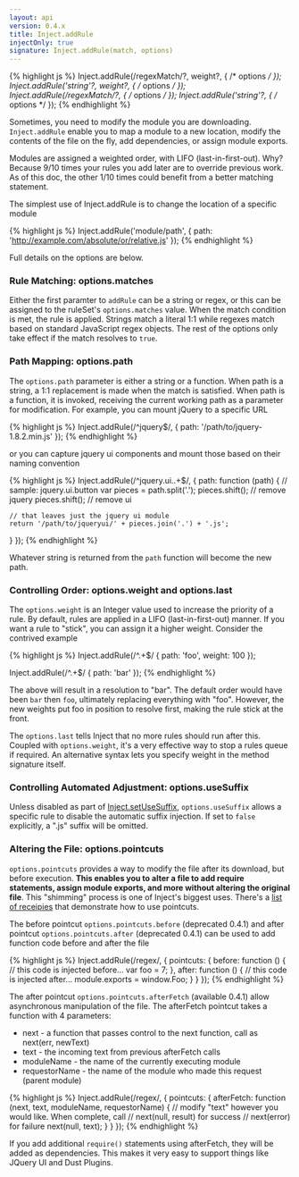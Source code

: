 ```yaml
---
layout: api
version: 0.4.x
title: Inject.addRule
injectOnly: true
signature: Inject.addRule(match, options)
---
```


{% highlight js %}
Inject.addRule(/regexMatch/?, weight?, { /* options */ });
Inject.addRule('string'?, weight?, { /* options */ });
Inject.addRule(/regexMatch/?, { /* options */ });
Inject.addRule('string'?, { /* options */ });
{% endhighlight %}

Sometimes, you need to modify the module you are downloading. `Inject.addRule` enable you to map a module to a new location, modify the contents of the file on the fly, add dependencies, or assign module exports.

Modules are assigned a weighted order, with LIFO (last-in-first-out). Why? Because 9/10 times your rules you add later are to override previous work. As of this doc, the other 1/10 times could benefit from a better matching statement.

The simplest use of Inject.addRule is to change the location of a specific module

{% highlight js %}
Inject.addRule('module/path', {
  path: 'http://example.com/absolute/or/relative.js'
});
{% endhighlight %}

Full details on the options are below.

### Rule Matching: options.matches

Either the first paramter to `addRule` can be a string or regex, or this can be assigned to the ruleSet's `options.matches` value. When the match condition is met, the rule is applied. Strings match a literal 1:1 while regexes match based on standard JavaScript regex objects. The rest of the options only take effect if the match resolves to `true`.

### Path Mapping: options.path

The `options.path` parameter is either a string or a function. When path is a string, a 1:1 replacement is made when the match is satisfied. When path is a function, it is invoked, receiving the current working path as a parameter for modification. For example, you can mount jQuery to a specific URL

{% highlight js %}
Inject.addRule(/^jquery$/, {
  path: '/path/to/jquery-1.8.2.min.js'
});
{% endhighlight %}

or you can capture jquery ui components and mount those based on their naming convention

{% highlight js %}
Inject.addRule(/^jquery\.ui\..+$/, {
  path: function (path) {
  	// sample: jquery.ui.button
  	var pieces = path.split('.');
  	pieces.shift(); // remove jquery
  	pieces.shift(); // remove ui

  	// that leaves just the jquery ui module
  	return '/path/to/jqueryui/' + pieces.join('.') + '.js';
  }
});
{% endhighlight %}

Whatever string is returned from the `path` function will become the new path.

### Controlling Order: options.weight and options.last

The `options.weight` is an Integer value used to increase the priority of a rule. By default, rules are applied in a LIFO (last-in-first-out) manner. If you want a rule to "stick", you can assign it a higher weight. Consider the contrived example

{% highlight js %}
Inject.addRule(/^.+$/ {
  path: 'foo',
  weight: 100
});

Inject.addRule(/^.+$/ {
  path: 'bar'
});
{% endhighlight %}

The above will result in a resolution to "bar". The default order would have been `bar` then `foo`, ultimately replacing everything with "foo". However, the new weights put foo in position to resolve first, making the rule stick at the front.

The `options.last` tells Inject that no more rules should run after this. Coupled with `options.weight`, it's a very effective way to stop a rules queue if required. An alternative syntax lets you specify weight in the method signature itself.

### Controlling Automated Adjustment: options.useSuffix

Unless disabled as part of [Inject.setUseSuffix](/docs/0.4.x/api/inject.setusesuffix.html), `options.useSuffix` allows a specific rule to disable the automatic suffix injection. If set to `false` explicitly, a ".js" suffix will be omitted.

### Altering the File: options.pointcuts

`options.pointcuts` provides a way to modify the file after its download, but before execution. **This enables you to alter a file to add require statements, assign module exports, and more without altering the original file**. This "shimming" process is one of Inject's biggest uses. There's a [list of receipies](/docs/0.4.x/howto/inject_and_libraries.html) that demonstrate how to use pointcuts.

The before pointcut `options.pointcuts.before` (deprecated 0.4.1) and after pointcut `options.pointcuts.after` (deprecated 0.4.1) can be used to add function code before and after the file

{% highlight js %}
Inject.addRule(/regex/, {
  pointcuts: {
    before: function () {
      // this code is injected before...
      var foo = 7;
    },
    after: function () {
      // this code is injected after...
      module.exports = window.Foo;
    }
  }
});
{% endhighlight %}

The after pointcut `options.pointcuts.afterFetch` (available 0.4.1) allow asynchronous manipulation of the file. The afterFetch pointcut takes a function with 4 parameters:

* next - a function that passes control to the next function, call as next(err, newText)
* text - the incoming text from previous afterFetch calls
* moduleName - the name of the currently executing module
* requestorName - the name of the module who made this request (parent module)

{% highlight js %}
Inject.addRule(/regex/, {
  pointcuts: {
    afterFetch: function (next, text, moduleName, requestorName) {
      // modify "text" however you would like. When complete, call
      // next(null, result) for success
      // next(error) for failure
      next(null, text);
    }
  }
});
{% endhighlight %}

If you add additional `require()` statements using afterFetch, they will be added as dependencies. This makes it very easy to support things like JQuery UI and Dust Plugins.